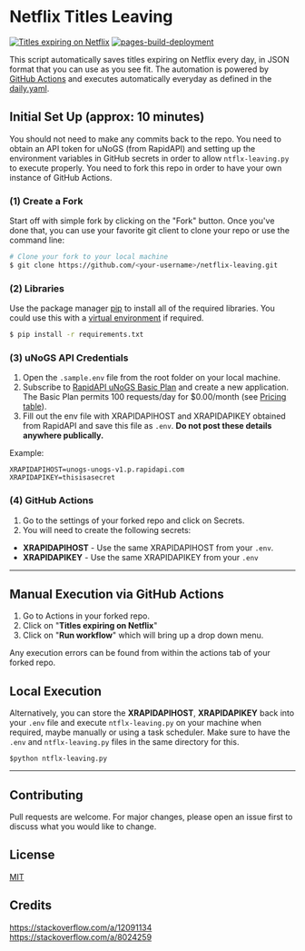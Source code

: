 # Netflix Titles Leaving
[![Titles expiring on Netflix](https://github.com/gioxx/netflix-leaving/actions/workflows/daily.yml/badge.svg)](https://github.com/gioxx/netflix-leaving/actions/workflows/daily.yml) [![pages-build-deployment](https://github.com/gioxx/netflix-leaving/actions/workflows/pages/pages-build-deployment/badge.svg)](https://github.com/gioxx/netflix-leaving/actions/workflows/pages/pages-build-deployment)

This script automatically saves titles expiring on Netflix every day, in JSON format that you can use as you see fit. The automation is powered by [GitHub Actions](https://docs.github.com/en/actions) and executes automatically everyday as defined in the [daily.yaml](/.github/workflows/daily.yaml).

## Initial Set Up (approx: 10 minutes)
You should not need to make any commits back to the repo. You need to obtain an API token for  uNoGS (from RapidAPI) and setting up the environment variables in GitHub secrets in order to allow `ntflx-leaving.py` to execute properly. You need to fork this repo in order to have your own instance of GitHub Actions.

### (1) Create a Fork
Start off with simple fork by clicking on the "Fork" button. Once you've done that, you can use your favorite git client to clone your repo or use the command line:
```bash
# Clone your fork to your local machine
$ git clone https://github.com/<your-username>/netflix-leaving.git
```

### (2) Libraries
Use the package manager [pip](https://pip.pypa.io/en/stable/) to install all of the required libraries. You could use this with a [virtual environment](https://docs.python.org/3/library/venv.html) if required.
```bash
$ pip install -r requirements.txt
```

### (3) uNoGS API Credentials
1. Open the `.sample.env` file from the root folder on your local machine.
2. Subscribe to [RapidAPI uNoGS Basic Plan](https://rapidapi.com/unogs/api/unogs/) and create a new application. The Basic Plan permits 100 requests/day for $0.00/month (see [Pricing table](https://rapidapi.com/unogs/api/unogs/pricing)).
3. Fill out the env file with XRAPIDAPIHOST and XRAPIDAPIKEY obtained from RapidAPI and save this file as `.env`. **Do not post these details anywhere publically.**

Example:
```
XRAPIDAPIHOST=unogs-unogs-v1.p.rapidapi.com
XRAPIDAPIKEY=thisisasecret
```

### (4) GitHub Actions
1. Go to the settings of your forked repo and click on Secrets.
2. You will need to create the following secrets:
  *  **XRAPIDAPIHOST** - Use the same XRAPIDAPIHOST from your `.env`.
  *  **XRAPIDAPIKEY** - Use the same XRAPIDAPIKEY from your `.env`

---

## Manual Execution via GitHub Actions
1. Go to Actions in your forked repo.
2. Click on "**Titles expiring on Netflix**"
3. Click on "**Run workflow**" which will bring up a drop down menu.

Any execution errors can be found from within the actions tab of your forked repo.

## Local Execution
Alternatively, you can store the **XRAPIDAPIHOST**, **XRAPIDAPIKEY** back into your `.env` file and execute `ntflx-leaving.py` on your machine when required, maybe manually or using a task scheduler. Make sure to have the `.env` and `ntflx-leaving.py` files in the same directory for this.

 ```
$python ntflx-leaving.py
```
---

## Contributing
Pull requests are welcome. For major changes, please open an issue first to discuss what you would like to change.

## License
[MIT](/LICENSE)

## Credits
https://stackoverflow.com/a/12091134  
https://stackoverflow.com/a/8024259

